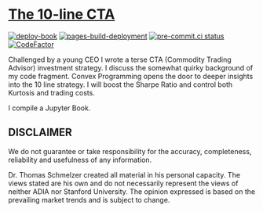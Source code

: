 # [The 10-line CTA](http://tschm.github.io/cs)

[![deploy-book](https://github.com/tschm/cs/actions/workflows/book.yml/badge.svg)](https://github.com/tschm/cs/actions/workflows/book.yml)
[![pages-build-deployment](https://github.com/tschm/cs/actions/workflows/pages/pages-build-deployment/badge.svg)](https://github.com/tschm/cs/actions/workflows/pages/pages-build-deployment)
[![pre-commit.ci status](https://results.pre-commit.ci/badge/github/tschm/cs/main.svg)](https://results.pre-commit.ci/latest/github/tschm/cs/main)
[![CodeFactor](https://www.codefactor.io/repository/github/tschm/cs/badge)](https://www.codefactor.io/repository/github/tschm/cs)

Challenged by a young CEO I wrote a terse CTA (Commodity Trading Advisor) investment
strategy. I discuss the somewhat quirky background of my code fragment.
Convex Programming opens the door to deeper insights into the 10 line strategy.
I will boost the Sharpe Ratio and control both Kurtosis and trading costs.

I compile a Jupyter Book.

## DISCLAIMER

We do not guarantee or take responsibility for the accuracy, completeness,
reliability and usefulness of any information.

Dr. Thomas Schmelzer created all material in his personal capacity.
The views stated are his own and do not necessarily represent
the views of neither ADIA nor Stanford University. The opinion expressed
is based on the prevailing market trends and is subject to change.
